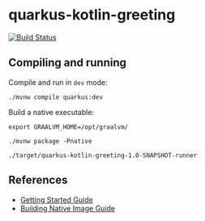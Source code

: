 # quarkus-kotlin-greeting
[![Build Status](https://travis-ci.com/mplanchant/quarkus-kotlin-greeting.svg?branch=master)](https://travis-ci.com/mplanchant/quarkus-kotlin-greeting)
## Compiling and running

Compile and run in `dev` mode:

`./mvnw compile quarkus:dev`

Build a native executable:

`export GRAALVM_HOME=/opt/graalvm/`

`./mvnw package -Pnative`

`./target/quarkus-kotlin-greeting-1.0-SNAPSHOT-runner`

## References

* [Getting Started Guide](https://quarkus.io/guides/getting-started-guide) 
* [Building Native Image Guide](https://quarkus.io/guides/building-native-image-guide.html)





